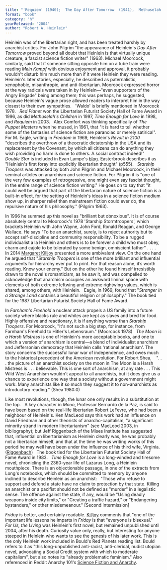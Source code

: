 ```yaml
---
title: "'Requiem' (1940);  The Day After Tomorrow  (1941),  Methuselah's Children   (1941/1958);   'Waldo' (1942); Red Planet   (1949); The Puppet  Masters   (1951); Revolt in 2100  (1953);  Double Star  (1956); Starship Troopers (1959); Stranger in a Strange Land   (1961); Farnham's Freehold (1964);  The Moon is a Harsh Mistress  (1966);  Time Enough for Love (1973); Friday (1982); For Us, the Living (2004; written 1939)"
format: "book"
category: "h"
yearReleased: "2004"
author: "Robert A. Heinlein"
---
```

Heinlein was of the libertarian right, and has been treated harshly by anarchist critics.  For John Pilgrim "the appearance of Heinlein's _Day After Tomorrow_  proved beyond all doubt that Heinlein is that virtually unique creature, a fascist science fiction writer" (1963). Michael Moorcock, similarly, said that if someone sitting opposite him on a tube train were reading _Mein Kampf_ with obvious enjoyment and approval, it probably wouldn't disturb him much more than if it were Heinlein they were reading. Heinlein's later stories, especially, he described as paternalistic, xenophobic, misanthropic, and anti-libertarian. Moorcock  expressed horror at the way radicals were taken in by Heinlein—"even supporters  of the Angry Brigade" being among them; this was perhaps, he suggested, because  Heinlein's vague prose allowed readers to interpret him in the way closest to  their own sympathies.
 
'Waldo' is briefly mentioned in Moorcock  1978.
 
_Red Planet_ won the Libertarian  Futurist Society Hall of Fame Award in 1996, as did _Methuselah's Children_  in 1997, _Time Enough for Love_ in 1998, and _Requiem_ in 2003.
 
Alex Comfort was thinking specifically of  _The Puppet Masters_ when he mused, in 1961, that "it is hard to tell whether  some of the fantasies of science fiction are paranoiac or merely satirical".
 
For M. Eagle, writing in _Freedom_ in  1969, Heinlein's _Revolt in 2100_ "describes the overthrow of a  theocratic dictatorship in the USA and its replacement by the Covenant, by which  all citizens can do anything they wish providing no harm is done to others. A  social contract indeed!"
 
_Double Star_ is included in Evan  Lampe's <a href="http://tashqueedagg.wordpress.com/2013/01/28/robert-a-heinlein-double-star-franchise-politics-and-the-virtues-of-empire/"> blog</a>. Easterbrook describes it as "Heinlein's first foray into explicitly  libertarian thought" (p555).
 
_Starship Troopers_ was attacked by both  John Pilgrim and Michael Moorcock, in their seminal articles on anarchism and  science fiction. For Pilgrim it is "one of the very few examples of  retrogressive, one might even say fascist thought, in the entire range of  science fiction writing." He goes on to say that "it could well be argued that  part of the libertarian nature of science fiction is a built-in effect, for the  setting of Heinlein's ideas in a science fiction medium show up, in sharper  relief than mainstream fiction could ever do, the repulsive nature of his  philosophy." (Pilgrim 1963).

In 1966 he summed up this novel as "brilliant but  obnoxious". It is of course absolutely central to Moorcock's 1978 'Starship  Stormtroopers', which brackets Heinlein with John Wayne, John Ford, Ronald  Reagan, and George Wallace. He says "To be an anarchist, surely, is to reject  authority but to accept self-discipline and community responsibility. To be a  rugged individualist a la Heinlein and others is to be forever a child who must  obey, charm and cajole to be tolerated by some benign, omniscient father" . . .  .
 
In 2014 <a href="http://www.anarchogeekreview.com/books/starship-troopers-by-robert-heinlein"> Margaret Killjoy</a> presented a more ambivalent view. On the one hand he argued  that "_Starship Troopers_ is one of the more brilliant and  influential arguments for hierarchy ever put to print. For that reason alone,  it’s worth reading. Know your enemy." But on the other he found himself  irresistibly drawn to the novel's romanticism, as he saw it, and was compelled  to acknowledge that anarchism occupies an awkward liminal space with elements of  both extreme leftwing and extreme rightwing values, which is shared, among  others, with Heinlein.
 
Eagle, in 1969, found that "_Stranger in a  Strange Land_ contains a beautiful religion or philosophy." The book tied  for the 1987 Libertarian Futurist Society Hall of Fame Award.

In _Farnham's Freehold_ a nuclear attack  propels a US family into a future society where blacks rule and whites are kept  as slaves and bred for food. Highly offensive and reactionary, it is if anything  worse than _Starship Troopers_. For Moorcock, "It's not such a big step, for  instance, from Farnham's Freehold to Hitler's Lebensraum." (Moorcock 1978)
 
_The Moon is a Harsh Mistress_ is one of Heinlein's more acceptable books, and one to which a version of anarchism is central—a blend of individualist anarchism and Jeffersonian democracy that Heinlein calls 'rational anarchism'. The story concerns the successful lunar war of independence, and owes much to the historical precedent of the American revolution. For Robert Shea,
 
 ". . . the picture of an anarchist society on the  moon in The Moon is a Harsh Mistress is . . . believable. This is one  sort of anarchism, at any rate . . . This Wild West Anarchism wouldn't  appeal to all anarchists, but it does give us a chance to experience one way  that a society without a government might work. Many anarchists like it so much  they suggest it to non-anarchists as introductory reading." (Shea 1980:0)
 
Like most revolutions, though, the lunar one only results in a substitution at the top.
 
A key character in _Moon_, Professor  Bernardo de la Paz, is said to have been based on the real-life libertarian  Robert LeFevre, who had been a neighbour of Heinlein's. Ken MacLeod says  this work had an influence on David Friedman and other theorists of  anarcho-capitalism, "a significant minority strand in modern libertarianism" (see MacLeod  2003, in bibliography); but Jeff Riggenbach of the  Mises Institute has suggested that, influential on libertarianism as Heinlein  clearly was, he was probably not a libertarian himself, and that at the time he  was writing works of this period he may well have been under the influence of  his third wife, Virginia. (<a href="http://mises.org/daily/4428">Riggenbach</a>)
 
The book tied for the Libertarian Futurist Society Hall of Fame Award in 1983.
 
_Time Enough for Love_ is a long-winded  and tiresome novel, chronicling the 2360-year life of Lazarus Long, a Heinlein  mouthpiece. There is an objectionable passage, in one of the extracts from  Long's notebooks, which should be committed to memory by anyone inclined to  describe Heinlein as an anarchist:
 
"Those who refuse to support and defend a state have no  claim to protection by that state. Killing an anarchist or a pacifist should not  be defined as "murder" in a legalistic sense. The offence against the state, if  any, would be "Using deadly weapons inside city limits," or "Creating a traffic  hazard," or "Endangering bystanders," or other misdemeanour." [Second  Intermission]

_Friday_ is better, and certainly  readable. <a href="http://www.anarchogeekreview.com/books/starship-troopers-by-robert-heinlein"> Killjoy</a> comments that "one of the important life lessons he imparts in _Friday_ is that "everyone is bisexual."
 
_For Us, the Living_ was Heinlein's first novel, but  remained unpublished until 2004, after his death. Curiosity value only, really,  but interesting for anyone steeped in Heinlein who wants to see the genesis of  his later work. This is the only Heinlein work included in Bould's  Red Planets reading list. Bould refers  to it as "this long-unpublished anti-racist, anti-clerical, nudist utopian  novel, advocating a Social Credit system with which to moderate capitalism", but  also notes its "already problematic feminism." Also referenced in Reddit Anarchy  101's <a href="https://www.reddit.com/r/Anarchy101/comments/1pte2t/science_fiction_and_anarchy/"> Science Fiction and Anarchy</a>.

